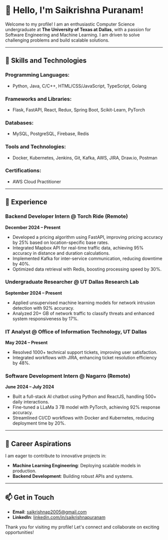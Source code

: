 # 👋 Hello, I'm Saikrishna Puranam!

Welcome to my profile! I am an enthusiastic Computer Science undergraduate at **The University of Texas at Dallas**, with a passion for Software Engineering and Machine Learning. I am driven to solve challenging problems and build scalable solutions.

---

## 🚀 Skills and Technologies

### Programming Languages:
- Python, Java, C/C++, HTML/CSS/JavaScript, TypeScript, Golang

### Frameworks and Libraries:
- Flask, FastAPI, React, Redux, Spring Boot, Scikit-Learn, PyTorch

### Databases:
- MySQL, PostgreSQL, Firebase, Redis

### Tools and Technologies:
- Docker, Kubernetes, Jenkins, Git, Kafka, AWS, JIRA, Draw.io, Postman

### Certifications:
- AWS Cloud Practitioner

---

## 💼 Experience

### **Backend Developer Intern** @ Torch Ride (Remote)  
**December 2024 – Present**
- Developed a pricing algorithm using FastAPI, improving pricing accuracy by 25% based on location-specific base rates.
- Integrated Mapbox API for real-time traffic data, achieving 95% accuracy in distance and duration calculations.
- Implemented Kafka for inter-service communication, reducing downtime by 40%.
- Optimized data retrieval with Redis, boosting processing speed by 30%.

### **Undergraduate Researcher** @ UT Dallas Research Lab  
**September 2024 – Present**
- Applied unsupervised machine learning models for network intrusion detection with 92% accuracy.
- Analyzed 20+ GB of network traffic to classify threats and enhanced system responsiveness by 17%.

### **IT Analyst** @ Office of Information Technology, UT Dallas  
**May 2024 – Present**
- Resolved 1000+ technical support tickets, improving user satisfaction.
- Integrated workflows with JIRA, enhancing ticket resolution efficiency by 48%.

### **Software Development Intern** @ Nagarro (Remote)  
**June 2024 – July 2024**
- Built a full-stack AI chatbot using Python and ReactJS, handling 500+ daily interactions.
- Fine-tuned a LLaMa 3 7B model with PyTorch, achieving 92% response accuracy.
- Streamlined CI/CD workflows with Docker and Kubernetes, reducing deployment time by 20%.

---

## 🌟 Career Aspirations

I am eager to contribute to innovative projects in:
- **Machine Learning Engineering**: Deploying scalable models in production.
- **Backend Development**: Building robust APIs and systems.

---

## 📫 Get in Touch
- **Email**: [saikrishnap2005@gmail.com](mailto:saikrishnap2005@gmail.com)
- **LinkedIn**: [linkedin.com/in/saikrishnapuranam](https://linkedin.com/in/saikrishnapuranam)

Thank you for visiting my profile! Let's connect and collaborate on exciting opportunities!
